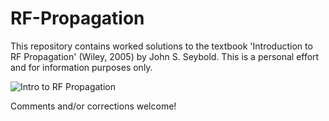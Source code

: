# RF-Propagation

This repository contains worked solutions to the textbook 'Introduction to RF Propagation' (Wiley, 2005) by John S. Seybold. This is a personal effort and for information purposes only.

![Intro to RF Propagation](https://media.wiley.com/product_data/coverImage300/61/04716559/0471655961.jpg)

Comments and/or corrections welcome!
